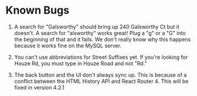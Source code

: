 # Known Bugs


1. A search for "Galsworthy" should bring up 240 Galsworthy Ct but it doesn't. A search for "alsworthy" works great! Plug a "g" or a "G" into the beginning of that and it fails. We don't really know why this happens because it works fine on the MySQL server.
    
2. You can't use abbreviations for Street Suffixes yet. If you're looking for Houze Rd, you must type in Houze Road and not "Rd."

3. The back button and the UI don't always sync up. This is because of a conflict between the HTML History API and React Router 4. This will be fixed in version 4.2.1
